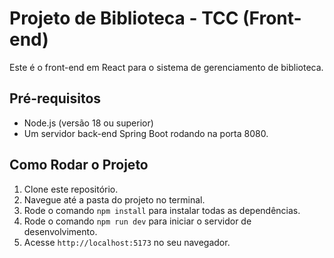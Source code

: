 # Projeto de Biblioteca - TCC (Front-end)

Este é o front-end em React para o sistema de gerenciamento de biblioteca.

## Pré-requisitos
- Node.js (versão 18 ou superior)
- Um servidor back-end Spring Boot rodando na porta 8080.

## Como Rodar o Projeto
1. Clone este repositório.
2. Navegue até a pasta do projeto no terminal.
3. Rode o comando `npm install` para instalar todas as dependências.
4. Rode o comando `npm run dev` para iniciar o servidor de desenvolvimento.
5. Acesse `http://localhost:5173` no seu navegador.